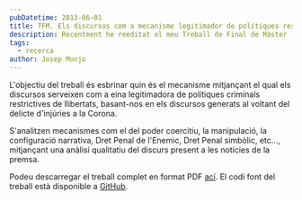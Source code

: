 ```yaml
---
pubDatetime: 2013-06-01
title: TFM. Els discursos com a mecanisme legitimador de polítiques restrictives de llibertat. El delicte d'injúries a la Corona
description: Recentment he reeditat el meu Treball de Final de Màster (TFM) en Sociologia i Antropologia de les polítiques públiques de la Universitat de València, amb el pretext de la utilització de Typst, un llenguatge de marcat tipus Markdown capaç de competir amb Latex.
tags:
  - recerca
author: Josep Monjo
---
```


L'objectiu del treball és esbrinar quin és el mecanisme mitjançant el qual els discursos serveixen com a eina legitimadora de polítiques criminals restrictives de llibertats, basant-nos en els discursos generats al voltant del delicte d'injúries a la Corona.

S'analitzen mecanismes com el del poder coercitiu, la manipulació, la configuració narrativa, Dret Penal de l'Enemic, Dret Penal simbòlic, etc..., mitjançant una anàlisi qualitatiu del discurs present a les notícies de la premsa.

Podeu descarregar el treball complet en format PDF [ací](https://github.com/jvmonjo/tfm-sociologia/releases/latest/download/main.pdf).
El codi font del treball està disponible a [GitHub](https://github.com/jvmonjo/tfm-sociologia).
